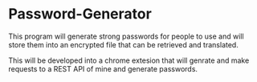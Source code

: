 # Password-Generator
This program will generate strong passwords for people to use and will store them into an encrypted file that can be retrieved and translated.


This will be developed into a chrome extesion that will genrate and make requests to a REST API of mine and generate passwords.
